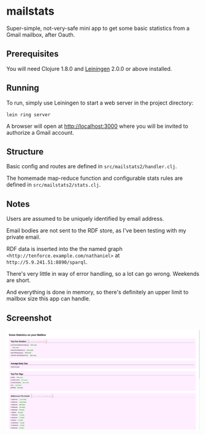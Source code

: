 # mailstats

Super-simple, not-very-safe mini app to get some basic statistics from a Gmail mailbox, after Oauth.

## Prerequisites

You will need Clojure 1.8.0 and [Leiningen][] 2.0.0 or above installed.

[leiningen]: https://github.com/technomancy/leiningen

## Running

To run, simply use Leiningen to start a web server in the project directory:

    lein ring server

A browser will open at [http://localhost:3000](http://localhost:3000) where you will be invited to authorize a Gmail account.

## Structure

Basic config and routes are defined in `src/mailstats2/handler.clj`.

The homemade map-reduce function and configurable stats rules are defined in `src/mailstats2/stats.clj`.

## Notes

Users are assumed to be uniquely identified by email address.

Email bodies are not sent to the RDF store, as I've been testing with my private email.

RDF data is inserted into the the named graph `<http://tenforce.example.com/nathaniel>` at  `http://5.9.241.51:8890/sparql`.

There's very little in way of error handling, so a lot can go wrong. Weekends are short.

And everything is done in memory, so there's definitely an upper limit to mailbox size this app can handle.

## Screenshot

![screenshot](screenshot.png)